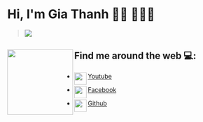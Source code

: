 # Hi, I'm Gia Thanh 👋🏾 👩🏾‍💻

<!--
**giathanh2512/giathanh2512** is a ✨ _special_ ✨ repository because its `README.md` (this file) appears on your GitHub profile.

Here are some ideas to get you started:

- 🔭 I’m currently working on ...
- 🌱 I’m currently learning ...
- 👯 I’m looking to collaborate on ...
- 🤔 I’m looking for help with ...
- 💬 Ask me about ...
- 📫 How to reach me: ...
- 😄 Pronouns: ...
- ⚡ Fun fact: ...
-->
><img align="center" src="https://github.com/giathanh2512/giathanh2512/blob/main/coder1.jpg?raw=true"></a>

## Find me around the web 💻: <a href="https://github.com/giathanh2512"><img align="left" width="150" height="150" src="https://github.com/giathanh2512/giathanh2512/blob/main/coder2.gif?raw=true"></a>

- <a href="https://www.youtube.com/channel/UCa52u55QtvEZuhcv1JFidFA"><img align="left" width="28" height="28" src="https://github.com/giathanh2512/giathanh2512/blob/main/YouTube_36px.png?raw=true">Youtube</a>

- <a href="https://www.facebook.com/congnghethongtingt"><img align="left" width="28" height="28" 
src="https://github.com/giathanh2512/giathanh2512/blob/main/facebook_36px.png?raw=true">Facebook</a>

- <a href="https://github.com/giathanh2512"><img align="left" width="28" height="28" 
src="https://github.com/giathanh2512/giathanh2512/blob/main/githubwhiteb_36px.png">Github</a>
